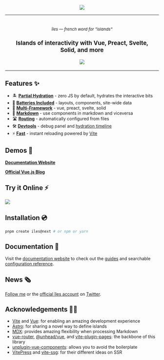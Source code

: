 <p align="center">
  <a href="https://iles-docs.netlify.app">
    <img src="https://github.com/ElMassimo/iles/blob/main/docs/images/banner.png"/>
  </a>
</p>

<p align="center">
<table>
<tbody>
<td align="center">
<br/>
<p align="center">
  <small><em>îles — french word for "islands"</em></small>
</p>
<h3 align='center'>Islands of interactivity with Vue, Preact, Svelte, Solid, and more</h3>
<p align="center">
  <a href='https://www.npmjs.com/package/iles'>
    <img src='https://img.shields.io/npm/v/iles?color=0284c7&label='>
  </a>
</p>
<img width="2000" height="0">
</td>
</tbody>
</table>
</p>

[îles]: https://github.com/ElMassimo/iles
[docs]: https://iles-docs.netlify.app
[twitter]: https://twitter.com/ilesjs
[follow me]:  https://twitter.com/MaximoMussini

[guide]: https://iles-docs.netlify.app/guide/introduction
[configuration reference]: https://iles-docs.netlify.app/config

[blog]: https://the-vue-point-with-iles.netlify.app/

[partial hydration]: https://iles-docs.netlify.app/guide/islands
[Batteries Included]: https://iles-docs.netlify.app/guide/project-structure#components
[Multi-Framework]: https://iles-docs.netlify.app/guide/frameworks
[markdown]: https://iles-docs.netlify.app/guide/markdown
[routing]: https://iles-docs.netlify.app/guide/routing
[devtools]: https://user-images.githubusercontent.com/1158253/133314267-f0ba784c-ff64-4ee8-b2bf-97ecffc2facd.jpg
[hydration timeline]: https://user-images.githubusercontent.com/1158253/133314279-1edc22d1-3ffb-414e-b994-212cb316593b.jpg

[stackblitz]: https://stackblitz.com/fork/iles?file=src%2Fcomponents%2FWelcome.vue

## Features ✨

- 🏝 **[Partial Hydration]** - zero JS by default, hydrates the interactive bits
- 🔌 **[Batteries Included]** - layouts, components, site-wide data
- 🧱 **[Multi-Framework]** - vue, preact, svelte, solid
- 📖 **[Markdown]** - use components in markdown and viceversa
- 🛣 **[Routing]** - automatically configured from files
- 🛠 **[Devtools][devtools]** - debug panel and [hydration timeline]
- ⚡️ **[Fast][Vite]** - instant reloading powered by [Vite]

## Demos 🚀

__[Documentation Website][docs]__

__[Official Vue.js Blog][blog]__ 

## Try it Online ⚡️

[![](https://developer.stackblitz.com/img/open_in_stackblitz.svg)][stackblitz]

## Installation 💿

```bash
pnpm create iles@next # or npm or yarn
```

## Documentation 📖

Visit the [documentation website][docs] to check out the [guides][guide] and searchable [configuration reference].

## News 🗞

[Follow me] or the [official îles account][twitter] on [Twitter].

## Acknowledgements 🙇‍♂️

- [Vite] and [Vue]: for enabling an amazing development experience
- [Astro](https://astro.build): for sharing a novel way to define islands
- [MDX]: provides amazing flexibility when processing Markdown
- [vue-router], [@unhead/vue], and [vite-plugin-pages]: the backbone of this library
- [unplugin-vue-components]: allows you to avoid the boilerplate
- [VitePress] and [vite-ssg]: for their different ideas on SSR

[Vite]: https://vitejs.dev/
[Vue]: https://v3.vuejs.org/
[MDX]: https://github.com/mdx-js/mdx
[Astro]: https://docs.astro.build/core-concepts/component-hydration
[vite-plugin-pages]: https://github.com/hannoeru/vite-plugin-pages
[unplugin-vue-components]: https://github.com/antfu/unplugin-vue-components
[VitePress]: https://vitepress.vuejs.org/
[vite-ssg]: https://github.com/antfu/vite-ssg
[vue-router]: https://next.router.vuejs.org/
[@unhead/vue]: https://unhead.unjs.io/

